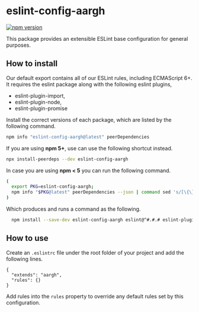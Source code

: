 # eslint-config-aargh #

[![npm version](https://badge.fury.io/js/eslint-config-aargh.svg)](https://badge.fury.io/js/eslint-config-aargh)

This package provides an extensible ESLint base configuration for general purposes.

## How to install ##

Our default export contains all of our ESLint rules, including ECMAScript 6+. It requires the eslint package along with the following eslint plugins,

 * eslint-plugin-import,
 * eslint-plugin-node,
 * eslint-plugin-promise

Install the correct versions of each package, which are listed by the following command.

```sh
npm info "eslint-config-aargh@latest" peerDependencies
```

If you are using **npm 5+**, use can use the following shortcut instead.

```sh
npx install-peerdeps --dev eslint-config-aargh
```

In case you are using **npm < 5** you can run the following command.

```sh
(
  export PKG=eslint-config-aargh;
  npm info "$PKG@latest" peerDependencies --json | command sed 's/[\{\},]//g ; s/: /@/g' | xargs npm install --save-dev "$PKG@latest"
)
```

Which produces and runs a command as the following.

```sh
  npm install --save-dev eslint-config-aargh eslint@^#.#.# eslint-plugin-import@^#.#.# eslint-plugin-node@^#.#.# eslint-plugin-promise@^#.#.#
```

## How to use ##

Create an `.eslintrc` file under the root folder of your project and add the following lines.

```
{
  "extends": "aargh",
  "rules": {}
}
```

Add rules into the `rules` property to override any default rules set by this configuration.